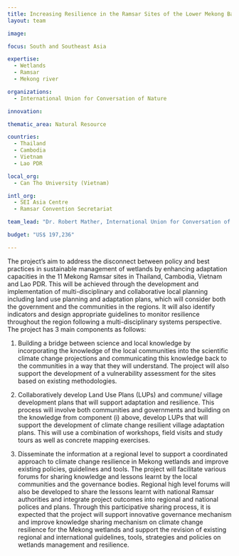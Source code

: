 ```yaml
---
title: Increasing Resilience in the Ramsar Sites of the Lower Mekong Basin
layout: team

image: 

focus: South and Southeast Asia

expertise:
  - Wetlands
  - Ramsar
  - Mekong river

organizations:
  - International Union for Conversation of Nature

innovation: 

thematic_area: Natural Resource

countries: 
  - Thailand
  - Cambodia
  - Vietnam
  - Lao PDR

local_org: 
  - Can Tho University (Vietnam)

intl_org:
  - SEI Asia Centre
  - Ramsar Convention Secretariat

team_lead: "Dr. Robert Mather, International Union for Conversation of Nature"

budget: "US$ 197,236"

---
```


The project’s aim to address the disconnect between policy and best practices in sustainable management of wetlands by enhancing adaptation capacities in the 11 Mekong Ramsar sites in Thailand, Cambodia, Vietnam and Lao PDR. This will be achieved through the development and implementation of multi-disciplinary and collaborative local planning including land use planning and adaptation plans, which will consider both the government and the communities in the regions. It will also identify indicators and design appropriate guidelines to monitor resilience throughout the region following a multi-disciplinary systems perspective. The project has 3 main components as follows:

1. Building a bridge between science and local knowledge by incorporating the knowledge of the local communities into the scientific climate change projections and communicating this knowledge back to the communities in a way that they will understand. The project will also support the development of a vulnerability assessment for the sites based on existing methodologies.

2. Collaboratively develop Land Use Plans (LUPs) and commune/ village development plans that will support adaptation and resilience. This process will involve both communities and governments and building on the knowledge from component (i) above, develop LUPs that will support the development of climate change resilient village adaptation plans. This will use a combination of workshops, field visits and study tours as well as concrete mapping exercises.

3. Disseminate the information at a regional level to support a coordinated approach to climate change resilience in Mekong wetlands and improve existing policies, guidelines and tools. The project will facilitate various forums for sharing knowledge and lessons learnt by the local communities and the governance bodies. Regional high level forums will also be developed to share the lessons learnt with national Ramsar authorities and integrate project outcomes into regional and national polices and plans. Through this participative sharing process, it is expected that the project will support innovative governance mechanism and improve knowledge sharing mechanism on climate change resilience for the Mekong wetlands and support the revision of existing regional and international guidelines, tools, strategies and policies on wetlands management and resilience.
